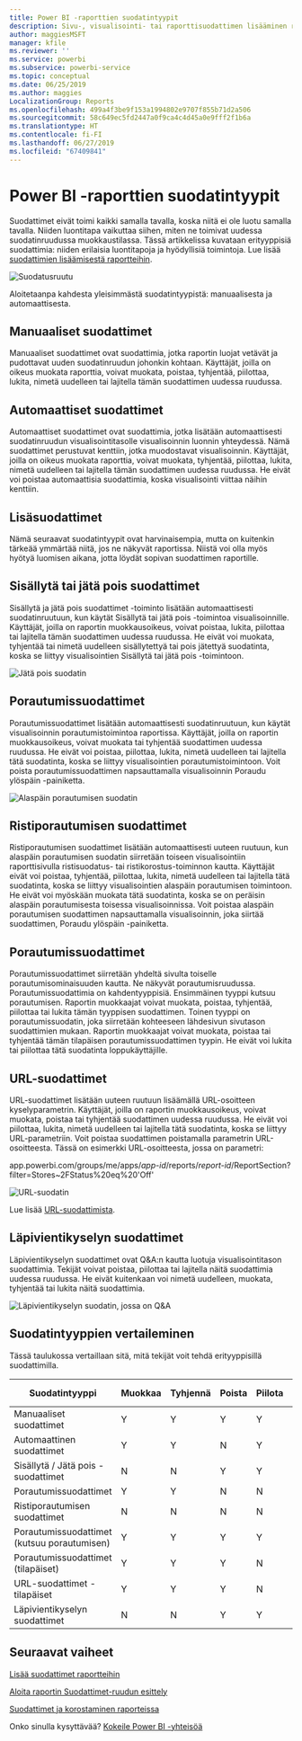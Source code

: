 ```yaml
---
title: Power BI -raporttien suodatintyypit
description: Sivu-, visualisointi- tai raporttisuodattimen lisääminen raporttiin Power BI:ssä
author: maggiesMSFT
manager: kfile
ms.reviewer: ''
ms.service: powerbi
ms.subservice: powerbi-service
ms.topic: conceptual
ms.date: 06/25/2019
ms.author: maggies
LocalizationGroup: Reports
ms.openlocfilehash: 499a4f3be9f153a1994802e9707f855b71d2a506
ms.sourcegitcommit: 58c649ec5fd2447a0f9ca4c4d45a0e9fff2f1b6a
ms.translationtype: HT
ms.contentlocale: fi-FI
ms.lasthandoff: 06/27/2019
ms.locfileid: "67409841"
---
```

# <a name="types-of-filters-in-power-bi-reports"></a>Power BI -raporttien suodatintyypit

Suodattimet eivät toimi kaikki samalla tavalla, koska niitä ei ole luotu samalla tavalla. Niiden luontitapa vaikuttaa siihen, miten ne toimivat uudessa suodatinruudussa muokkaustilassa. Tässä artikkelissa kuvataan erityyppisiä suodattimia: niiden erilaisia luontitapoja ja hyödyllisiä toimintoja. Lue lisää [suodattimien lisäämisestä raportteihin](power-bi-report-add-filter.md). 

![Suodatusruutu](media/power-bi-report-filter-types/power-bi-filter-pane.png)

Aloitetaanpa kahdesta yleisimmästä suodatintyypistä: manuaalisesta ja automaattisesta.

## <a name="manual-filters"></a>Manuaaliset suodattimet 

Manuaaliset suodattimet ovat suodattimia, jotka raportin luojat vetävät ja pudottavat uuden suodatinruudun johonkin kohtaan. Käyttäjät, joilla on oikeus muokata raporttia, voivat muokata, poistaa, tyhjentää, piilottaa, lukita, nimetä uudelleen tai lajitella tämän suodattimen uudessa ruudussa.

## <a name="automatic-filters"></a>Automaattiset suodattimet 

Automaattiset suodattimet ovat suodattimia, jotka lisätään automaattisesti suodatinruudun visualisointitasolle visualisoinnin luonnin yhteydessä. Nämä suodattimet perustuvat kenttiin, jotka muodostavat visualisoinnin. Käyttäjät, joilla on oikeus muokata raporttia, voivat muokata, tyhjentää, piilottaa, lukita, nimetä uudelleen tai lajitella tämän suodattimen uudessa ruudussa. He eivät voi poistaa automaattisia suodattimia, koska visualisointi viittaa näihin kenttiin.

## <a name="more-advanced-filters"></a>Lisäsuodattimet

Nämä seuraavat suodatintyypit ovat harvinaisempia, mutta on kuitenkin tärkeää ymmärtää niitä, jos ne näkyvät raportissa. Niistä voi olla myös hyötyä luomisen aikana, jotta löydät sopivan suodattimen raportille.

## <a name="include-and-exclude-filters"></a>Sisällytä tai jätä pois suodattimet

Sisällytä ja jätä pois suodattimet -toiminto lisätään automaattisesti suodatinruutuun, kun käytät Sisällytä tai jätä pois -toimintoa visualisoinnille. Käyttäjät, joilla on raportin muokkausoikeus, voivat poistaa, lukita, piilottaa tai lajitella tämän suodattimen uudessa ruudussa. He eivät voi muokata, tyhjentää tai nimetä uudelleen sisällytettyä tai pois jätettyä suodatinta, koska se liittyy visualisointien Sisällytä tai jätä pois -toimintoon.

![Jätä pois suodatin](media/power-bi-report-filter-types/power-bi-filters-exclude.png)

## <a name="drill-down-filters"></a>Porautumissuodattimet

Porautumissuodattimet lisätään automaattisesti suodatinruutuun, kun käytät visualisoinnin porautumistoimintoa raportissa. Käyttäjät, joilla on raportin muokkausoikeus, voivat muokata tai tyhjentää suodattimen uudessa ruudussa. He eivät voi poistaa, piilottaa, lukita, nimetä uudelleen tai lajitella tätä suodatinta, koska se liittyy visualisointien porautumistoimintoon. Voit poista porautumissuodattimen napsauttamalla visualisoinnin Poraudu ylöspäin -painiketta.

![Alaspäin porautumisen suodatin](media/power-bi-report-filter-types/power-bi-filters-drill-down.png)

## <a name="cross-drill-filters"></a>Ristiporautumisen suodattimet

Ristiporautumisen suodattimet lisätään automaattisesti uuteen ruutuun, kun alaspäin porautumisen suodatin siirretään toiseen visualisointiin raporttisivulla ristisuodatus- tai ristikorostus-toiminnon kautta. Käyttäjät eivät voi poistaa, tyhjentää, piilottaa, lukita, nimetä uudelleen tai lajitella tätä suodatinta, koska se liittyy visualisointien alaspäin porautumisen toimintoon. He eivät voi myöskään muokata tätä suodatinta, koska se on peräisin alaspäin porautumisesta toisessa visualisoinnissa. Voit poistaa alaspäin porautumisen suodattimen napsauttamalla visualisoinnin, joka siirtää suodattimen, Poraudu ylöspäin -painiketta.

## <a name="drillthrough-filters"></a>Porautumissuodattimet

Porautumissuodattimet siirretään yhdeltä sivulta toiselle porautumisominaisuuden kautta. Ne näkyvät porautumisruudussa. Porautumissuodattimia on kahdentyyppisiä. Ensimmäinen tyyppi kutsuu porautumisen. Raportin muokkaajat voivat muokata, poistaa, tyhjentää, piilottaa tai lukita tämän tyyppisen suodattimen. Toinen tyyppi on porautumissuodatin, joka siirretään kohteeseen lähdesivun sivutason suodattimien mukaan. Raportin muokkaajat voivat muokata, poistaa tai tyhjentää tämän tilapäisen porautumissuodattimen tyypin. He eivät voi lukita tai piilottaa tätä suodatinta loppukäyttäjille.

## <a name="url-filters"></a>URL-suodattimet

URL-suodattimet lisätään uuteen ruutuun lisäämällä URL-osoitteen kyselyparametrin. Käyttäjät, joilla on raportin muokkausoikeus, voivat muokata, poistaa tai tyhjentää suodattimen uudessa ruudussa. He eivät voi piilottaa, lukita, nimetä uudelleen tai lajitella tätä suodatinta, koska se liittyy URL-parametriin. Voit poistaa suodattimen poistamalla parametrin URL-osoitteesta. Tässä on esimerkki URL-osoitteesta, jossa on parametri:

app.powerbi.com/groups/me/apps/*app-id*/reports/*report-id*/ReportSection?filter=Stores~2FStatus%20eq%20'Off'

![URL-suodatin](media/power-bi-report-filter-types/power-bi-filter-url.png)

Lue lisää [URL-suodattimista](service-url-filters.md).

## <a name="pass-through-filters"></a>Läpivientikyselyn suodattimet

Läpivientikyselyn suodattimet ovat Q&A:n kautta luotuja visualisointitason suodattimia. Tekijät voivat poistaa, piilottaa tai lajitella näitä suodattimia uudessa ruudussa. He eivät kuitenkaan voi nimetä uudelleen, muokata, tyhjentää tai lukita näitä suodattimia.

![Läpivientikyselyn suodatin, jossa on Q&A](media/power-bi-report-filter-types/power-bi-filters-qna.png)

## <a name="comparing-filter-types"></a>Suodatintyyppien vertaileminen

Tässä taulukossa vertaillaan sitä, mitä tekijät voit tehdä erityyppisillä suodattimilla.

| Suodatintyyppi | Muokkaa | Tyhjennä | Poista | Piilota | Lukitse | Lajittele | Nimeä uudelleen |
|----|----|----|----|----|----|----|----|
| Manuaaliset suodattimet | Y | Y | Y | Y | Y | Y | Y |
| Automaattinen suodattimet | Y | Y | N | Y | Y | Y | Y |
| Sisällytä / Jätä pois -suodattimet | N | N | Y | Y | Y | Y | N |
| Porautumissuodattimet | Y | Y | N | N | N | N | N |
| Ristiporautumisen suodattimet | N | N | N | N | N | N | N |
| Porautumissuodattimet (kutsuu porautumisen) | Y | Y | Y | Y | Y | N | N |
| Porautumissuodattimet (tilapäiset) | Y | Y | Y | N | N | N | N |
| URL-suodattimet - tilapäiset | Y | Y | Y | N | N | N | N |
| Läpivientikyselyn suodattimet | N | N | Y | Y | N | Y | N |



## <a name="next-steps"></a>Seuraavat vaiheet

[Lisää suodattimet raportteihin](power-bi-report-add-filter.md)

[Aloita raportin Suodattimet-ruudun esittely](consumer/end-user-report-filter.md)

[Suodattimet ja korostaminen raporteissa](power-bi-reports-filters-and-highlighting.md)

Onko sinulla kysyttävää? [Kokeile Power BI -yhteisöä](http://community.powerbi.com/)

